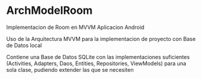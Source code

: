 # ArchModelRoom
Implementacion de Room en MVVM Aplicacion Android

Uso de la Arquitectura MVVM para la implementacion de proyecto con Base de Datos local

Contiene una Base de Datos SQLite con las implementaciones suficientes (Activities, Adapters, Daos, Entities, Repositories, ViewModels)
para una sola clase, pudiendo extender las que se necesiten
